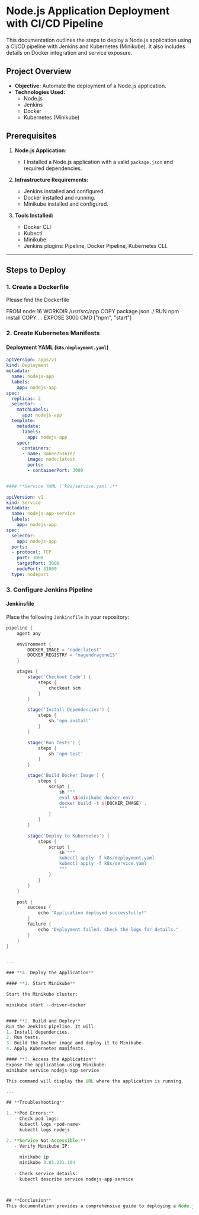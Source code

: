 # Node.js Application Deployment with CI/CD Pipeline

This documentation outlines the steps to deploy a Node.js application using a CI/CD pipeline with Jenkins and Kubernetes (Minikube). It also includes details on Docker integration and service exposure.

## **Project Overview**

- **Objective:** Automate the deployment of a Node.js application.
- **Technologies Used:**
  - Node.js
  - Jenkins
  - Docker
  - Kubernetes (Minikube)

## **Prerequisites**

1. **Node.js Application**:
   - I Installed a Node.js application with a valid `package.json` and required dependencies.

2. **Infrastructure Requirements:**
   - Jenkins installed and configured.
   - Docker installed and running.
   - Minikube installed and configured.

3. **Tools Installed:**
   - Docker CLI
   - Kubectl
   - Minikube
   - Jenkins plugins: Pipeline, Docker Pipeline, Kubernetes CLI.

---

## **Steps to Deploy**

### **1. Create a Dockerfile**
Please find the Dockerfile

FROM node:16
WORKDIR /usr/src/app
COPY package.json ./
RUN npm install
COPY . .
EXPOSE 3000
CMD ["npm", "start"]


### **2. Create Kubernetes Manifests**

#### **Deployment YAML (`k8s/deployment.yaml`)**

```yaml
apiVersion: apps/v1
kind: Deployment
metadata:
  name: nodejs-app
  labels:
    app: nodejs-app
spec:
  replicas: 2
  selector:
    matchLabels:
      app: nodejs-app
  template:
    metadata:
      labels:
        app: nodejs-app
    spec:
      containers:
      - name: 3abee25161e2 
        image: node:latest
        ports:
        - containerPort: 3000


#### **Service YAML (`k8s/service.yaml`)**

apiVersion: v1
kind: Service
metadata:
  name: nodejs-app-service
  labels:
    app: nodejs-app
spec:
  selector:
    app: nodejs-app
  ports:
  - protocol: TCP
    port: 3000
    targetPort: 3000
    nodePort: 31000
  type: nodeport
```

### **3. Configure Jenkins Pipeline**

#### **Jenkinsfile**

Place the following `Jenkinsfile` in your repository:

```groovy
pipeline {
    agent any

    environment {
        DOCKER_IMAGE = "node:latest"
        DOCKER_REGISTRY = "nagendragonu15"
    }

    stages {
        stage('Checkout Code') {
            steps {
                checkout scm
            }
        }

        stage('Install Dependencies') {
            steps {
                sh 'npm install'
            }
        }

        stage('Run Tests') {
            steps {
                sh 'npm test'
            }
        }

        stage('Build Docker Image') {
            steps {
                script {
                    sh """
                    eval \$(minikube docker-env)
                    docker build -t ${DOCKER_IMAGE} .
                    """
                }
            }
        }

        stage('Deploy to Kubernetes') {
            steps {
                script {
                    sh """
                    kubectl apply -f k8s/deployment.yaml
                    kubectl apply -f k8s/service.yaml
                    """
                }
            }
        }
    }

    post {
        success {
            echo "Application deployed successfully!"
        }
        failure {
            echo "Deployment failed. Check the logs for details."
        }
    }
}


---

### **4. Deploy the Application**

#### **1. Start Minikube**

Start the Minikube cluster:

minikube start --driver=docker


#### **2. Build and Deploy**
Run the Jenkins pipeline. It will:
1. Install dependencies.
2. Run tests.
3. Build the Docker image and deploy it to Minikube.
4. Apply Kubernetes manifests.

#### **3. Access the Application**
Expose the application using Minikube:
minikube service nodejs-app-service

This command will display the URL where the application is running.

---

## **Troubleshooting**

1. **Pod Errors:**
   - Check pod logs:
     kubectl logs <pod-name>
     kubectl logs nodejs

2. **Service Not Accessible:**
   - Verify Minikube IP:
     
     minikube ip
     minikube 3.83.231.104
     
   - Check service details:
     kubectl describe service nodejs-app-service



## **Conclusion**
This documentation provides a comprehensive guide to deploying a Node.js application using Jenkins and Kubernetes. For further customization or issues, feel free to reach out.

